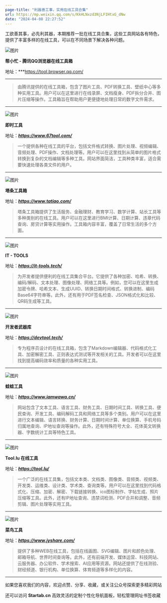 ```yaml
---
page-title: "利器善工事，实用在线工具合集"
url: https://mp.weixin.qq.com/s/KkHLNxzd3NjLFIHtxG_dNw
date: "2024-04-08 22:27:52"
---
```

工欲善其事，必先利其器，本期推荐一批在线工具合集，这些工具网站各有特色，提供了丰富多样的在线工具，可以在不同场景下解决各种问题。  

![图片](https://mmbiz.qpic.cn/sz_mmbiz_png/qUH224e97K172u9ia27yXHT2dbJ4FCZ48Kgof61mCpKJJjvj40wBss94FoGOr7b5pNc7tLJAKDWhqf4IdnHpCfg/640?wx_fmt=png&from=appmsg)

**帮小忙 - 腾讯QQ浏览器在线工具箱**

地址：***https://tool.browser.qq.com/  
***

> 由腾讯提供的在线工具箱，包含了图片工具、PDF转换工具、壁纸中心等多种实用工具。用户可以在这里进行在线录屏、文档瘦身、PDF拆分合并、图片压缩等操作。工具箱旨在帮助用户更便捷地处理日常的数字文件需求。

---

![图片](https://mmbiz.qpic.cn/sz_mmbiz_png/qUH224e97K172u9ia27yXHT2dbJ4FCZ48ZBJ9TNian38UjxtlzyLkiavIsovWribx9Hibe3fGA2hL0EhczdkSRgecGw/640?wx_fmt=png&from=appmsg)

**即时工具**

地址：***https://www.67tool.com/***  

> 一个提供各种在线工具的平台，包括文件格式转换、图片处理、视频编辑、音频处理、PDF操作、文档处理等。用户可以在这里找到从简单的图片格式转换到复杂的文档编辑等多种工具。网站界面简洁，工具种类丰富，适合需要快速处理各类文件的用户。

---

![图片](https://mmbiz.qpic.cn/sz_mmbiz_png/qUH224e97K172u9ia27yXHT2dbJ4FCZ48PnTedndxibFL23hYW31ydQBookpkc3MPicoET9YKJ1vve1Tk3pVR1cIg/640?wx_fmt=png&from=appmsg&tp=webp&wxfrom=5&wx_lazy=1&wx_co=1)

**塔条工具箱**

地址：***https://www.tatiao.com/***  

> 塔条工具箱提供了生活服务、金融理财、教育学习、数学计算、站长工具等多种类别的在线工具。用户可以在这里进行BMI计算、日期计算、违章代码查询、房贷计算等实用操作。工具箱内容丰富，覆盖了日常生活的多个方面。

---

![图片](https://mmbiz.qpic.cn/sz_mmbiz_png/qUH224e97K172u9ia27yXHT2dbJ4FCZ48VumPGibnsibeUpXGGIjBv7IpwP6Bz2GAoC6OhkF9et976b2PksibWpiaKg/640?wx_fmt=png&from=appmsg&tp=webp&wxfrom=5&wx_lazy=1&wx_co=1)

**IT - TOOLS**

地址：***https://it-tools.tech/***

> 为开发者提供便利的在线工具集合平台。它提供了各种加密、哈希、转换、编码/解码、文本处理、图像处理、网络工具等。例如，您可以在这里生成加密令牌、哈希文本、生成UUID、转换日期时间格式、转换进制、编码Base64字符串等。此外，还有用于PDF签名检查、JSON格式化和比较、QR码生成等工具。

---

![图片](https://mmbiz.qpic.cn/sz_mmbiz_png/qUH224e97K172u9ia27yXHT2dbJ4FCZ48BLcmxCMqbfeiconRAWYYaodwZ7Jicu1XD1TOrmfOHCPlNvUmELBic1Mxg/640?wx_fmt=png&from=appmsg&tp=webp&wxfrom=5&wx_lazy=1&wx_co=1)

**开发者武器库**

地址：***https://devtool.tech/***

> 专为程序员设计的在线工具箱，包含了Markdown编辑器、代码格式化工具、加密解密工具、正则表达式测试等开发相关的工具。开发者可以在这里找到提高编码效率和质量的各种实用工具。

---

![图片](https://mmbiz.qpic.cn/sz_mmbiz_png/qUH224e97K172u9ia27yXHT2dbJ4FCZ48BibhdQQxBGZyfwkSm4y03MJIvIMUseC6YgulicoN3RWzmrBudJNJdr8A/640?wx_fmt=png&from=appmsg&tp=webp&wxfrom=5&wx_lazy=1&wx_co=1)

**蛙蛙工具**

地址：***https://www.iamwawa.cn/***

> 网站包含了文本工具、语言工具、财务工具、日期时间工具、转换工具、便民查询、开发工具、编码解码工具和网络工具等多个类别。用户可以在这里进行文本编辑、语言转换、财务计算、日期时间计算、单位换算、手机号码归属地查询、IP地址查询等操作。此外，还有特殊符号大全、花体英文转换器、字数统计工具等特色工具。

---

![图片](https://mmbiz.qpic.cn/sz_mmbiz_png/qUH224e97K172u9ia27yXHT2dbJ4FCZ483VYCfWf7ZibQxicp0IhKVS3BWGfhahq1Z4LiceJXTNphLu5NWLnhyF4AQ/640?wx_fmt=png&from=appmsg&tp=webp&wxfrom=5&wx_lazy=1&wx_co=1)

**Tool.lu 在线工具**

地址：***https://tool.lu/***

> 一个广泛的在线工具集，包括文本类、文档类、图像类、音频类、视频类、开发类、运维类、设计类、学术类、查询类等。用户可以在这里找到代码格式化、压缩、加密、解密、下载链接转换、ico图标制作、字帖生成、照片压缩等工具。此外，还有IP地址查询、违禁词检测、PDF合并和调整、音频剪辑、图片处理等实用工具。

---

![图片](https://mmbiz.qpic.cn/sz_mmbiz_png/qUH224e97K172u9ia27yXHT2dbJ4FCZ48hPlgnoiaGNry635W4r3v6ia0l9ibricRJLvoT3Pd6OQN5BnlBqicW01goRg/640?wx_fmt=png&from=appmsg)

**菜鸟工具**

地址：***https://www.jyshare.com/***

> 提供了多种WEB在线工具，包括在线画图、SVG编辑、图片和颜色处理、邮箱导航、世界时间查询等。此外，还有前端开发、媒体运营、科技网站、云服务器、办公软件、学术搜索、AI应用等资源。网站还提供了在线测验、财经频道、银行机构、单位换算、体育频道等多样化的内容。

---

如果您喜欢我们的内容，欢迎点赞、分享、收藏，或关注公众号探索更多精彩网站

还可以访问 **Startab.cn** 高效灵活的定制个性化导航面板，轻松管理网址书签收藏